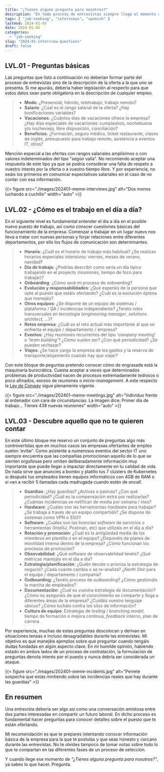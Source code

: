 ```yaml
---
title: "¿Tienes alguna pregunta para nosotros?"
description: "En todo proceso de entrevistas siempre llega el momento crucial en el que puedes (debes) realizar preguntas para conocer mejor a tu futuro empleador. Esta es la lista que siempre tengo a mano para inspirarme a la hora de preguntar y así descubrir los puntos fuertes y débiles de la oferta a la que me presento."
tags: [ "job-seeking", "interviews", "spanish" ]
lastmod: 2024-01-05
date: 2024-01-05
categories:
  - "job-seeking"
slug: "2024-01-interview-questions"
draft: false
---
```


## LVL.01 - Preguntas básicas

Las preguntas que listo a continuación no deberían formar parte del proceso de entrevistas sino de la descripción de la oferta a la que uno se presenta. Si me apuráis, debería haber legislación al respecto para que estos datos sean parte obligatoria en la descripción de cualquier empleo.

> - **Modo**: ¿Presencial, híbrido, teletrabajo, trabajo remoto?
> - **Salario**: ¿Cúal es el rango salarial de la oferta? ¿Hay bonificaciones variables?
> - **Vacaciones**: ¿Cuántos días de vacaciones ofrece la empresa? ¿Hay días especiales de vacaciones: cumpleaños, nochebuena y/o nochevieja, libre disposición, conciliación?
> - **Beneficios**: ¿Formación, seguro médico, ticket restaurante, clases de inglés, presupuesto para trabajo remoto, asistencia a eventos IT, otros?

Mención especial a las ofertas con rangos salariales amplísimos o con valores indeterminados del tipo "según valía". No recomiendo aceptar una respuesta de este tipo ya que se podría considerar una falta de respeto a vuestro interés por la oferta o a vuestro tiempo libre. Y por experiencia, no seáis los primeros en comunicar expectativas salariales en el caso de no contar con esa información.

{{< figure src="./images/202401-meme-interviews.jpg" alt="Dos monos luchando a cuchillo" width="auto" >}}

## LVL.02 - ¿Cómo es el trabajo en el día a día?

En el siguiente nivel es fundamental entender el día a día en el posible nuevo puesto de trabajo, así como conocer cuestiones básicas del funcionamiento de la empresa. Comenzar a trabajar en un lugar nuevo nos lleva a tratar con nuevas personas y forjar relaciones entre diferentes departamentos, por ello los flujos de comunicación son determinantes.

> - **Horario**: ¿Cuál es el horario de trabajo más habitual? ¿Se realizan horarios especiales intensivos: viernes, meses de verano, navidad?
> - **Día de trabajo**: ¿Podrías describir como sería un día típico trabajando en el proyecto (reuniones, tiempo de foco para trabajar)?
> - **Onboarding**: ¿Cómo será mi proceso de _onboarding_?
> - **Evolución y responsabilidades**: ¿Qué esperáis de la persona que opte al puesto que estáis ofertando? ¿Cuál es la evolución óptima que manejáis?
> - **Otros equipos**: ¿Se dispone de un equipo de sistemas / plataforma / QA / incidencias independiente? ¿Tenéis roles transversales en tecnología (_engineering manager_, _solutions architect_, ...)?
> - **Retos empresa**: ¿Cuál es el reto actual más importante al que se enfrenta el equipo / departamento / empresa?
> - **Eventos**: ¿Hay reuniones recurrentes del tipo _'company meeting'_ o _'team building'_? ¿Cómo suelen ser? ¿Con qué periodicidad? ¿Se pueden rechazar?
> - **Viajes**: ¿Se hace cargo la empresa de los gastos y la reserva de transporte/alojamiento cuando hay que viajar?

Con este bloque de peguntas pretendo conocer cómo de engrasada está la maquinaria burocrática. Cuesta aceptar a veces que determinados problemas de productividad nacen de procesos extremadamente tediosos o poco afinados, exceso de reuniones o _micro-management_. A este respecto la [Ley de Conway](https://es.wikipedia.org/wiki/Ley_de_Conway) sigue plenamente vigente.

{{< figure src="./images/202401-meme-meetings.jpg" alt="Individuo frente al ordenador con cara de circunstancias. La imagen dice: Primer día de trabajo... Tienes 438 nuevas reuniones" width="auto" >}}

## LVL.03 - Descubre aquello que no te quieren contar

En este último bloque me reservo un conjunto de preguntas algo más controvertidas que en muchos casos las empresas ofertantes de empleo suelen 'evitar'. Como asistente a numerosos eventos del sector IT uno siempre encuentra que las compañías promocionan aquello de lo que se sienten orgullosas pero omiten deliberadamente información muy importante que puede llegar a impactar directamente en tu calidad de vida. De nada sirve que anuncies a bombo y platillo tus 7 clústers de Kubernetes si después tus empleados tienen equipos informáticos con 4GB de RAM o si van a recibir 5 llamadas cada madrugada cuando estén de _oncall_.

> - **Guardias**: ¿Hay guardias? ¿Activas o pasivas? ¿Con qué periodicidad? ¿Cuál es la compensación extra por realizarlas? ¿Cuántas incidencias se notifican de media por semana / mes?
> - **Hardware**: ¿Cuáles son las herramientas _hardware_ para trabajar? ¿Se trabaja a través de un equipo compartido? ¿Se dispone de sistemas como VPN o SSO?
> - **Software**: ¿Cuáles son las licencias _software_ de servicios o herramientas (IntelliJ, Postman, etc) que utilizáis en el día a día?
> - **Rotación y promoción**: ¿Cuál es la antigüedad media de los miembros en plantilla o en el equipo? ¿Disponéis de planes de movilidad interna dentro de la empresa? ¿Cómo funcionan los procesos de promoción?
> - **Obsevabilidad**: ¿Qué software de observabilidad tenéis? ¿Qué métricas manejáis en el día a día?
> - **Estrategia/planificación**: ¿Quién decide o prioriza la estrategia de negocio? ¿Cada cuánto cambia o se re-analiza? ¿_North Star_ para el equipo / departamento / compañía?
> - **Outboarding**: ¿Tenéis proceso de _outboarding_? ¿Cómo gestionáis la marcha de empleados?
> - **Documentación**: ¿Cuál es vuestra estrategia de documentación? ¿Cómo os aseguráis de que el conocimiento se comparte y llega a diferentes áreas de la empresa? ¿Cuidáis vuestro lenguaje ubicuo? ¿Cómo lucháis contra los silos de información?
> - **Cultura de equipo**: Estrategia de _testing_ / _branching model_, tiempo de formación o mejora continua, _feedback_ interno, plan de carrera.

Por experiencia, muchas de estas preguntas descolocan y derivan en situaciones tensas e incluso desagradables durante las entrevistas. Mi objetivo es que manejéis ejemplos sobre qué preguntar cuando tengáis dudas fundadas en algún aspecto clave. En mi humilde opinión, habiendo estado en ambos lados de un proceso de contratación, la formulación de preguntas denota interés por el puesto y nunca debría ser considerada un ataque.

{{< figure src="./images/202401-meme-incidents.jpg" alt="Perrete sospecha que estás mintiendo sobre las incidencias reales que hay durante las guardias" >}}

## En resumen

Una entrevista debería ser algo así como una conversación amistosa entre dos partes interesadas en compartir un futuro laboral. En dicho proceso es fundamental hacer preguntas para conocer detalles sobre el puesto que te están ofertando.

Mi recomendación es que te prepares intentando conocer información básica de la empresa para la que te postulas y que seas honesto y cercano durante las entrevistas. No te olvides tampoco de tomar notas sobre todo lo que te compartan en las diferentes fases de un proceso de selección.

Y cuando llege ese momento de _"¿Tienes alguna pregunta para nosotros?"_, ya sabes lo que hacer. Pregunta.
